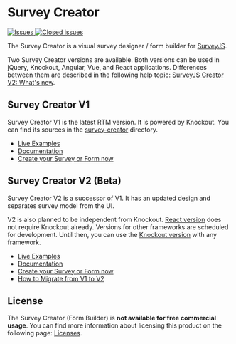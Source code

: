 # Survey Creator

<a href="https://github.com/surveyjs/survey-creator/issues">
<img alt="Issues" title="Open Issues" src="https://img.shields.io/github/issues/surveyjs/survey-creator.svg">
</a>
<a href="https://github.com/surveyjs/survey-creator/issues?utf8=%E2%9C%93&q=is%3Aissue+is%3Aclosed+">
<img alt="Closed issues" title="Closed Issues" src="https://img.shields.io/github/issues-closed/surveyjs/survey-creator.svg">
</a>

The Survey Creator is a visual survey designer / form builder for [SurveyJS](https://github.com/surveyjs/survey-library).

Two Survey Creator versions are available. Both versions can be used in jQuery, Knockout, Angular, Vue, and React applications. Differences between them are described in the following help topic: [SurveyJS Creator V2: What's new](https://surveyjs.io/Documentation/Survey-Creator?id=Creator-V2-Whats-New).

## Survey Creator V1

Survey Creator V1 is the latest RTM version. It is powered by Knockout. You can find its sources in the [survey-creator](./packages/survey-creator) directory.

- [Live Examples](https://surveyjs.io/Examples/Survey-Creator)
- [Documentation](https://surveyjs.io/Documentation/Survey-Creator)
- [Create your Survey or Form now](https://surveyjs.io/create-survey/)

## Survey Creator V2 (Beta)

Survey Creator V2 is a successor of V1. It has an updated design and separates survey model from the UI.

V2 is also planned to be independent from Knockout. [React version](./packages/survey-creator-react) does not require Knockout already. Versions for other frameworks are scheduled for development. Until then, you can use the [Knockout version](./packages/survey-creator-knockout) with any framework.

- [Live Examples](https://surveyjs.io/Examples/Survey-Creator?platform=KnockoutjsV2)
- [Documentation](https://surveyjs.io/Documentation/Survey-Creator)
- [Create your Survey or Form now](https://surveyjs.io/create-survey-v2)
- [How to Migrate from V1 to V2](https://surveyjs.io/Documentation/Survey-Creator?id=Migrate-from-V1-to-V2)

## License

The Survey Creator (Form Builder) is **not available for free commercial usage**. You can find more information about licensing this product on the following page: [Licenses](http://surveyjs.io/Licenses).
